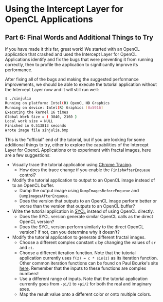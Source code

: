 # Using the Intercept Layer for OpenCL Applications

## Part 6: Final Words and Additional Things to Try

If you have made it this far, great work!
We started with an OpenCL application that crashed and used the Intercept Layer for OpenCL Applications identify and fix the bugs that were preventing it from running correctly, then to profile the application to significantly improve its performance.

After fixing all of the bugs and making the suggested performance improvements, we should be able to execute the tutorial application without the Intercept Layer now and it will still run well:

```sh
$ ./sinjulia
Running on platform: Intel(R) OpenCL HD Graphics
Running on device: Intel(R) Graphics [0x5916]
Executing the kernel 16 times
Global Work Size = ( 3840, 2160 )
Local work size = NULL
Finished in 0.513813 seconds
Wrote image file sinjulia.bmp
```

This is the "official" end of the tutorial, but if you are looking for some additional things to try, either to explore the capabilities of the Intercept Layer for OpencL Applications or to experiment with fractal images, here are a few suggestions:

* Visually trace the tutorial application using [Chrome Tracing](https://github.com/intel/opencl-intercept-layer/blob/master/docs/chrome_tracing.md).
    * How does the trace change if you enable the `FinishAfterEnqueue` control?
* Modify the tutorial application to output to an OpenCL image instead of to an OpenCL buffer.
    * Dump the output image using `DumpImagesBeforeEnqueue` and `DumpImagesAfterEnqueue`.
    * Does the version that outputs to an OpenCL image perform better or worse than the version that outputs to an OpenCL buffer?
* Write the tutorial application in [SYCL](https://www.khronos.org/sycl/) instead of using OpenCL directly.
    * Does the SYCL version generate similar OpenCL calls as the direct OpenCL version?
    * Does the SYCL version perform similarly to the direct OpenCL version?  If not, can you determine why it doesn't?
* Modify the tutorial application to generate different fractal images.
    * Choose a different complex constant `c` by changing the values of `cr` and `ci`.
    * Choose a different iteration function.
      Note that the tutorial application currently uses `f(z) = c * sin(z)` as its iteration function.
      Other common iteration functions can be found on Paul Bourke's site [here](http://paulbourke.net/fractals/juliaset/).
      Remember that the inputs to these functions are complex numbers!
    * Use a different range of inputs.
      Note that the tutorial application currently goes from `-pi/2` to `+pi/2` for both the real and imaginary axes.
    * Map the result value onto a different color or onto multiple colors.
